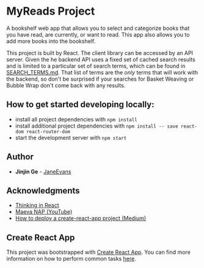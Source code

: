 # MyReads Project

A bookshelf web app that allows you to select and categorize books that you have read, are currently, or want to read. This app also allows you to add more books into the bookshelf.

This project is built by React. The client library can be accessed by an API server. Given the he backend API uses a fixed set of cached search results and is limited to a particular set of search terms, which can be found in [SEARCH_TERMS.md](SEARCH_TERMS.md). That list of terms are the _only_ terms that will work with the backend, so don't be surprised if your searches for Basket Weaving or Bubble Wrap don't come back with any results.


## How to get started developing locally:

* install all project dependencies with `npm install`
* install additional project dependencies with `npm install -- save react-dom react-router-dom` 
* start the development server with `npm start`

## Author
* **Jinjin Ge** - [JaneEvans](https://janeevans.github.io/my-portfolio-website)

## Acknowledgments

* [Thinking in React](https://reactjs.org/docs/thinking-in-react.html)
* [Maeva NAP (YouTube)](https://www.youtube.com/channel/UCqKeTmQIyIXxSSKfFdfbnIg)
* [How to deploy a create-react-app project (Medium)](https://medium.freecodecamp.org/surge-vs-github-pages-deploying-a-create-react-app-project-c0ecbf317089)

## Create React App

This project was bootstrapped with [Create React App](https://github.com/facebookincubator/create-react-app). You can find more information on how to perform common tasks [here](https://github.com/facebookincubator/create-react-app/blob/master/packages/react-scripts/template/README.md).


